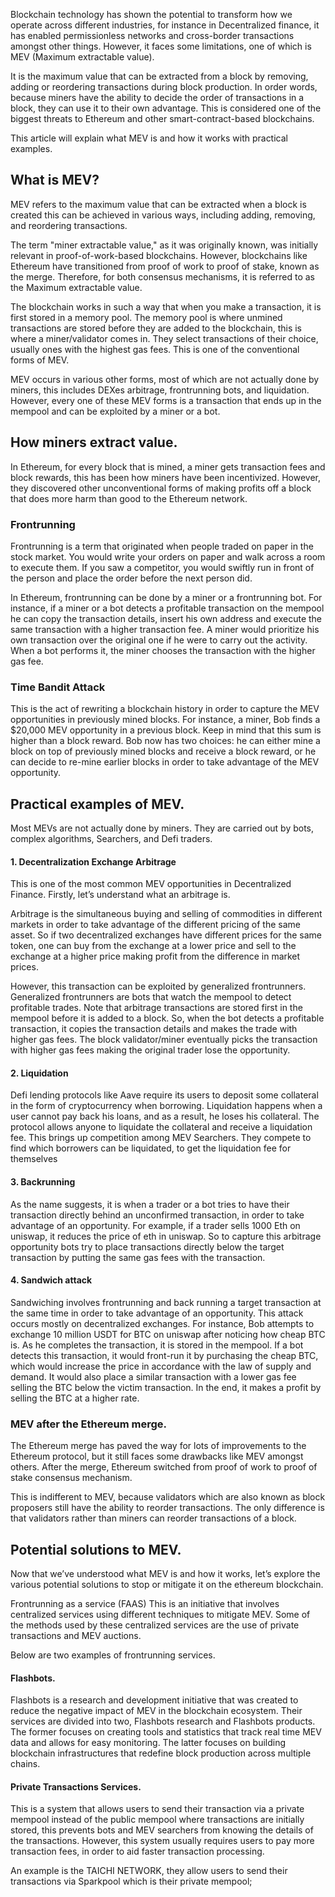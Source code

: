 


Blockchain technology has shown the potential to transform how we operate across different industries, for instance in Decentralized finance, it has enabled permissionless networks and cross-border transactions amongst other things. However, it faces some limitations, one of which is MEV (Maximum extractable value).

It is the maximum value that can be extracted from a block by removing, adding or reordering transactions during block production. In order words, because miners have the ability to decide the order of transactions in a block, they can use it to their own advantage. This is considered one of the biggest threats to Ethereum and other smart-contract-based blockchains.

This article will explain what MEV is and how it works with practical examples.

## What is MEV?
MEV refers to the maximum value that can be extracted when a block is created this can be achieved in various ways, including adding, removing, and reordering transactions.

The term "miner extractable value," as it was originally known, was initially relevant in proof-of-work-based blockchains. However, blockchains like Ethereum have transitioned from proof of work to proof of stake, known as the merge. Therefore, for both consensus mechanisms, it is referred to as the Maximum extractable value.

The blockchain works in such a way that when you make a transaction, it is first stored in a memory pool. The memory pool is where unmined transactions are stored before they are added to the blockchain, this is where a miner/validator comes in. They select transactions of their choice, usually ones with the highest gas fees. This is one of the conventional forms of MEV.

MEV occurs in various other forms, most of which are not actually done by miners, this includes DEXes arbitrage, frontrunning bots, and liquidation. However, every one of these MEV forms is a transaction that ends up in the mempool and can be exploited by a miner or a bot.




## How miners extract value.
In Ethereum, for every block that is mined, a miner gets transaction fees and block rewards, this has been how miners have been incentivized. However, they discovered other unconventional forms of making profits off a block that does more harm than good to the Ethereum network.

### Frontrunning
Frontrunning is a term that originated when people traded on paper in the stock market. You would write your orders on paper and walk across a room to execute them. If you saw a competitor, you would swiftly run in front of the person and place the order before the next person did.

In Ethereum, frontrunning can be done by a miner or a frontrunning bot. For instance, if a miner or a bot detects a profitable transaction on the mempool he can copy the transaction details, insert his own address and execute the same transaction with a higher transaction fee. A miner would prioritize his own transaction over the original one if he were to carry out the activity. When a bot performs it, the miner chooses the transaction with the higher gas fee.

### Time Bandit Attack
This is the act of rewriting a blockchain history in order to capture the MEV opportunities in previously mined blocks. For instance, a miner, Bob finds a $20,000 MEV opportunity in a previous block. Keep in mind that this sum is higher than a block reward. Bob now has two choices: he can either mine a block on top of previously mined blocks and receive a block reward, or he can decide to re-mine earlier blocks in order to take advantage of the MEV opportunity.





## Practical examples of MEV.
Most MEVs are not actually done by miners. They are carried out by bots, complex algorithms, Searchers, and Defi traders.

#### 1. Decentralization Exchange Arbitrage
This is one of the most common MEV opportunities in Decentralized Finance. Firstly, let’s understand what an arbitrage is.

Arbitrage is the simultaneous buying and selling of commodities in different markets in order to take advantage of the different pricing of the same asset. So if two decentralized exchanges have different prices for the same token, one can buy from the exchange at a lower price and sell to the exchange at a higher price making profit from the difference in market prices.

However, this transaction can be exploited by generalized frontrunners. Generalized frontrunners are bots that watch the mempool to detect profitable trades. Note that arbitrage transactions are stored first in the mempool before it is added to a block. So, when the bot detects a profitable transaction, it copies the transaction details and makes the trade with higher gas fees. The block validator/miner eventually picks the transaction with higher gas fees making the original trader lose the opportunity.

#### 2. Liquidation
Defi lending protocols like Aave require its users to deposit some collateral in the form of cryptocurrency when borrowing. Liquidation happens when a user cannot pay back his loans, and as a result, he loses his collateral. The protocol allows anyone to liquidate the collateral and receive a liquidation fee. This brings up competition among MEV Searchers. They compete to find which borrowers can be liquidated, to get the liquidation fee for themselves

#### 3. Backrunning
As the name suggests, it is when a trader or a bot tries to have their transaction directly behind an unconfirmed transaction, in order to take advantage of an opportunity. For example, if a trader sells 1000 Eth on uniswap, it reduces the price of eth in uniswap. So to capture this arbitrage opportunity bots try to place transactions directly below the target transaction by putting the same gas fees with the transaction.



#### 4. Sandwich attack
Sandwiching involves frontrunning and back running a target transaction at the same time in order to take advantage of an opportunity. This attack occurs mostly on decentralized exchanges. For instance, Bob attempts to exchange 10 million USDT for BTC on uniswap after noticing how cheap BTC is. As he completes the transaction, it is stored in the mempool. If a bot detects this transaction, it would front-run it by purchasing the cheap BTC, which would increase the price in accordance with the law of supply and demand. It would also place a similar transaction with a lower gas fee selling the BTC below the victim transaction. In the end, it makes a profit by selling the BTC at a higher rate.




### MEV after the Ethereum merge.
The Ethereum merge has paved the way for lots of improvements to the Ethereum protocol, but it still faces some drawbacks like MEV amongst others. After the merge, Ethereum switched from proof of work to proof of stake consensus mechanism.

This is indifferent to MEV, because validators which are also known as block proposers still have the ability to reorder transactions. The only difference is that validators rather than miners can reorder transactions of a block.





## Potential solutions to MEV.
Now that we’ve understood what MEV is and how it works, let’s explore the various potential solutions to stop or mitigate it on the ethereum blockchain.

Frontrunning as a service (FAAS)
This is an initiative that involves centralized services using different techniques to mitigate MEV. Some of the methods used by these centralized services are the use of private transactions and MEV auctions.

Below are two examples of frontrunning services.

#### Flashbots.
Flashbots is a research and development initiative that was created to reduce the negative impact of MEV in the blockchain ecosystem. Their services are divided into two, Flashbots research and Flashbots products. The former focuses on creating tools and statistics that track real time MEV data and allows for easy monitoring. The latter focuses on building blockchain infrastructures that redefine block production across multiple chains.

#### Private Transactions Services.
This is a system that allows users to send their transaction via a private mempool instead of the public mempool where transactions are initially stored, this prevents bots and MEV searchers from knowing the details of the transactions. However, this system usually requires users to pay more transaction fees, in order to aid faster transaction processing.

An example is the TAICHI NETWORK, they allow users to send their transactions via Sparkpool which is their private mempool;










